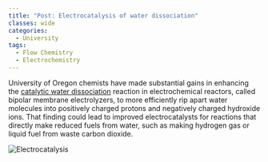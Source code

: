 ```yaml
---
title: "Post: Electrocatalysis of water dissociation"
classes: wide
categories:
  - University
tags:
  - Flow Chemistry
  - Electrochemistry
---
```


University of Oregon chemists have made substantial gains in enhancing the [catalytic water dissociation](https://phys.org/news/2020-07-scientists-dissociate-efficiently-catalysts.html) reaction in electrochemical reactors, called bipolar membrane electrolyzers, to more efficiently rip apart water molecules into positively charged protons and negatively charged hydroxide ions.
That finding could lead to improved electrocatalysts for reactions that directly make reduced fuels from water, such as making hydrogen gas or liquid fuel from waste carbon dioxide.

![Electrocatalysis](https://scx1.b-cdn.net/csz/news/800/2020/18-universityof.jpg)

